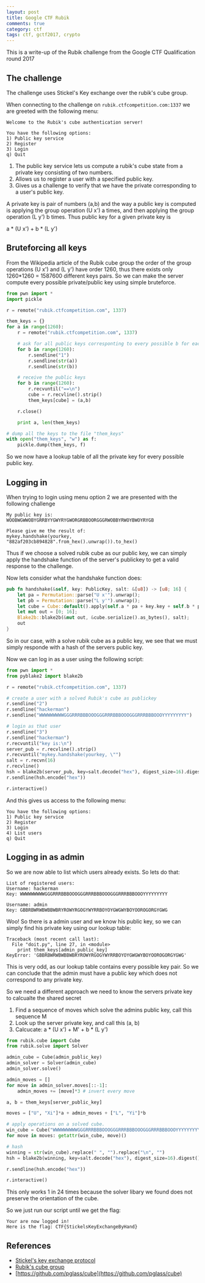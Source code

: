 ```yaml
---
layout: post
title: Google CTF Rubik
comments: true
category: ctf
tags: ctf, gctf2017, crypto
---
```


This is a write-up of the Rubik challenge from the Google CTF Qualification round 2017


## The challenge
The challenge uses Stickel's Key exchange over the rubik's cube group.

When connecting to the challenge on `rubik.ctfcompetition.com:1337` we are greeted with the following menu:

```text
Welcome to the Rubik's cube authentication server!

You have the following options:
1) Public key service
2) Register
3) Login
q) Quit
```

1. The public key service lets us compute a rubik's cube state from a private key consisting of two numbers.
2. Allows us to register a user with a specified public key.
3. Gives us a challenge to verify that we have the private corresponding to a user's public key.

A private key is pair of numbers (a,b) and the way a public key is computed is applying the group operation (U x') a times, and then applying the group operation (L y') b times.
Thus public key for a given private key is

a * (U x') + b * (L y')

## Bruteforcing all keys

From the Wikipedia article of the Rubik cube group the order of the group operations (U x') and (L y') have order 1260, thus there exists only 1260*1260 = 1587600 different keys pairs.
So we can make the server compute every possible private/public key using simple bruteforce.

```python
from pwn import *
import pickle

r = remote("rubik.ctfcompetition.com", 1337)

them_keys = {}
for a in range(1260):
    r = remote("rubik.ctfcompetition.com", 1337)

    # ask for all public keys corresponting to every possible b for each fixed a
    for b in range(1260):
        r.sendline("1")
        r.sendline(str(a))
        r.sendline(str(b))

    # receive the public keys
    for b in range(1260):
        r.recvuntil("==\n")
        cube = r.recvline().strip()
        them_keys[cube] = (a,b)

    r.close()

    print a, len(them_keys)

# dump all the keys to the file "them_keys"
with open("them_keys", "w") as f:
    pickle.dump(them_keys, f)
```

So we now have a lookup table of all the private key for every possible public key.

## Logging in

When trying to login using menu option 2 we are presented with the following challenge

```text
My public key is:
WOOBWGWWOBYGRRBYYGWYRYGWORGRBBOORGGGRWOBBYRWOYBWOYRYGB

Please give me the result of:
mykey.handshake(yourkey, "882af203cb894828".from_hex().unwrap()).to_hex()
```

Thus if we choose a solved rubik cube as our public key, we can simply apply the handshake function of the server's publickey to get a valid response to the challenge.

Now lets consider what the handshake function does:

```rust
pub fn handshake(&self, key: PublicKey, salt: &[u8]) -> [u8; 16] {
    let pa = Permutation::parse("U x'").unwrap();
    let pb = Permutation::parse("L y'").unwrap();
    let cube = Cube::default().apply(self.a * pa + key.key + self.b * pb);
    let mut out = [0; 16];
    Blake2b::blake2b(&mut out, &cube.serialize().as_bytes(), salt);
    out
}
```

So in our case, with a solve rubik cube as a public key, we see that we must simply responde with a hash of the servers public key.

Now we can log in as a user using the following script:

```python
from pwn import *
from pyblake2 import blake2b

r = remote("rubik.ctfcompetition.com", 1337)

# create a user with a solved Rubik's cube as publickey
r.sendline("2")
r.sendline("hackerman")
r.sendline("WWWWWWWWWGGGRRRBBBOOOGGGRRRBBBOOOGGGRRRBBBOOOYYYYYYYYY")

# login as that user
r.sendline("3")
r.sendline("hackerman")
r.recvuntil("key is:\n")
server_pub = r.recvline().strip()
r.recvuntil("mykey.handshake(yourkey, \"")
salt = r.recvn(16)
r.recvline()
hsh = blake2b(server_pub, key=salt.decode("hex"), digest_size=16).digest()
r.sendline(hsh.encode("hex"))

r.interactive()
```

And this gives us access to the following menu:

```text
You have the following options:
1) Public key service
2) Register
3) Login
4) List users
q) Quit
```

## Logging in as admin

So we are now able to list which users already exists. So lets do that:

```text
List of registered users:
Username: hackerman
Key: WWWWWWWWWGGGRRRBBBOOOGGGRRRBBBOOOGGGRRRBBBOOOYYYYYYYYY

Username: admin
Key: GBBRBWRWBWBBWBRYROWYRGOGYWYRRBOYOYGWGWYBOYOOROGORGYGWG
```

Woo! So there is a admin user and we know his public key, so we can simply find his private key using our lookup table:

```text
Traceback (most recent call last):
  File "doit.py", line 27, in <module>
    print them_keys[admin_public_key]
KeyError: 'GBBRBWRWBWBBWBRYROWYRGOGYWYRRBOYOYGWGWYBOYOOROGORGYGWG'
```

This is very odd, as our lookup table contains every possible key pair. So we can conclude that the admin must have a public key which does not correspond to any private key.

So we need a different approach we need to know the servers private key to calcualte the shared secret

1. Find a sequence of moves which solve the admins public key, call this sequence M
2. Look up the server private key, and call this (a, b)
3. Calcucate: a * (U x') + M' + b * (L y')

```python
from rubik.cube import Cube
from rubik.solve import Solver

admin_cube = Cube(admin_public_key)
admin_solver = Solver(admin_cube)
admin_solver.solve()

admin_moves = []
for move in admin_solver.moves[::-1]:
    admin_moves += [move]*3 # invert every move

a, b = them_keys[server_public_key]

moves = ["U", "Xi"]*a + admin_moves + ["L", "Yi"]*b

# apply operations on a solved cube.
win_cube = Cube("WWWWWWWWWGGGRRRBBBOOOGGGRRRBBBOOOGGGRRRBBBOOOYYYYYYYYY")
for move in moves: getattr(win_cube, move)()

# hash
winning = str(win_cube).replace(" ", "").replace("\n", "")
hsh = blake2b(winning, key=salt.decode("hex"), digest_size=16).digest()

r.sendline(hsh.encode("hex"))

r.interactive()
```

This only works 1 in 24 times because the solver libary we found does not preserve the orientation of the cube.

So we just run our script until we get the flag:

```text
Your are now logged in!
Here is the flag: CTF{StickelsKeyExchangeByHand}
```

## References

- [Stickel's key exchange protocol](https://en.wikipedia.org/wiki/Non-commutative_cryptography#Stickel.E2.80.99s_key_exchange_protocol)
- [Rubik's cube group](https://en.wikipedia.org/wiki/Rubik%27s_Cube_group)
- [https://github.com/pglass/cube](https://github.com/pglass/cube)
